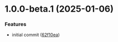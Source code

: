 # 1.0.0-beta.1 (2025-01-06)


### Features

* initial commit ([62f10ea](https://github.com/tomerh2001/tdarr-notify-blocklist/commit/62f10eab0e93e0e5d48604447c2da7f459d0d41d))
